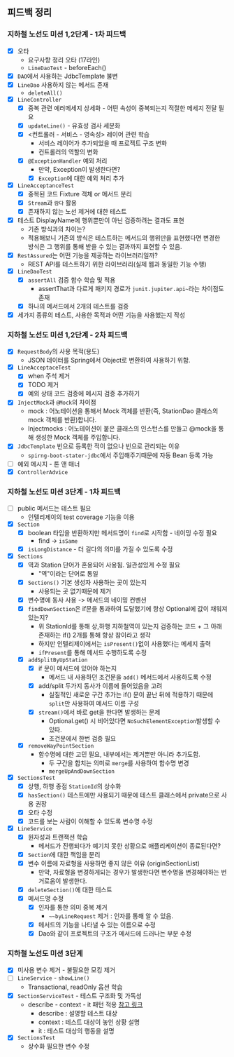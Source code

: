 ## 피드백 정리

### 지하철 노선도 미션 1,2단계 - 1차 피드백

- [x] 오타
    - 요구사항 정리 오타 (17라인)
    - `LineDaoTest` - beforeEach()
- [x] `DAO`에서 사용하는 JdbcTemplate 불변
- [x] `LineDao` 사용하지 않는 메서드 존재
    - `deleteAll()`
- [x] `LineController`
    - [x] 중복 관련 에러메세지 상세화 - 어떤 속성이 중복되는지 적절한 메세지 전달 필요
    - [x] `updateLine()` - 유효성 검사 세분화
    - [x] <컨트롤러 - 서비스 - 영속성> 레이어 관련 학습
        - 서비스 레이어가 추가되었을 때 프로젝트 구조 변화
        - 컨트롤러의 역할의 변화
    - [x] `@ExceptionHandler` 예외 처리
        - 만약, Exception이 발생한다면?
        - [x] `Exception`에 대한 예외 처리 추가
- [x] `LineAcceptanceTest`
    - [x] 중복된 코드 Fixture 객체 or 메서드 분리
    - [x] `Stream`과 `람다` 활용
    - [x] 존재하지 않는 노선 제거에 대한 테스트
- [x] 테스트 DisplayName에 행위뿐만이 아닌 검증하려는 결과도 표현
    - 기존 방식과의 차이는?
    - 적용해보니 기존의 방식은 테스트하는 메서드의 행위만을 표현했다면 변경한 방식은 그 행위를 통해 받을 수 있는 결과까지 표현할 수 있음.
- [x] `RestAssured`는 어떤 기능을 제공하는 라이브러리일까?
    - REST API를 테스트하기 위한 라이브러리(실제 웹과 동일한 기능 수행)
- [x] `LineDaoTest`
    - [x] `assertAll` 검증 함수 학습 및 적용
        - assertThat과 다르게 패키지 경로가 `junit.jupiter.api~`라는 차이점도 존재
    - [x] 하나의 메서드에서 2개의 테스트를 검증
- [x] 세가지 종류의 테스트, 사용한 목적과 어떤 기능을 사용했는지 작성

### 지하철 노선도 미션 1,2단계 - 2차 피드백

- [x] `RequestBody`의 사용 목적(용도)
    - JSON 데이터를 Spring에서 Object로 변환하여 사용하기 위함.
- [x] `LineAcceptaceTest`
    - [x] when 주석 제거
    - [x] TODO 제거
    - [x] 예외 상태 코드 검증에 메시지 검증 추가하기
- [x] `InjectMock`과 `@Mock`의 차이점
    - mock : 어노테이션을 통해서 Mock 객체를 반환(즉, StationDao 클래스의 mock 객체를 반환)합니다.
    - Injectmocks : 어노테이션이 붙은 클래스의 인스턴스를 만들고 @mock을 통해 생성한 Mock 객체를 주입합니다.
- [x] `JdbcTemplate` 빈으로 등록한 적이 없으나 빈으로 관리되는 이유
    - `spirng-boot-stater-jdbc`에서 주입해주기때문에 자동 Bean 등록 가능
- [ ] 예외 메시지 - 톤 앤 매너
- [x] `ControllerAdvice`

### 지하철 노선도 미션 3단계 - 1차 피드백

- [ ] public 메서드는 테스트 필요
    - 인텔리제이의 test coverage 기능을 이용
- [x] `Section`
    - [x] boolean 타입을 반환하지만 메서드명이 `find`로 시작함 - 네이밍 수정 필요
        - find -> `isSame`
    - [x] `isLongDistance` - 더 길다의 의미를 가질 수 있도록 수정
- [x] `Sections`
    - [x] 역과 Station 단어가 혼용되어 사용됨. 일관성있게 수정 필요
        - "역"이라는 단어로 통일
    - [x] `Sections()` 기본 생성자 사용하는 곳이 있는지
        - 사용되는 곳 없기때문에 제거
    - [x] 변수명에 동사 사용 -> 메서드의 네이밍 컨벤션
    - [x] `findDownSection`은 if문을 통과하여 도달했기에 항상 Optional에 값이 채워져있는지?
        - 위 StationId를 통해 상,하행 지하철역이 있는지 검증하는 코드 + 그 아래 존재하는 if() 2개를 통해 항상 참이라고 생각
        - 하지만 인텔리제이에서는 `isPresent()`없이 사용했다는 메세지 출력
        - `ifPresent`를 통해 메서드 수행하도록 수정
    - [x] `addSplitByUpStation`
        - [x] if 문이 메서드에 있어야 하는지
            - 메서드 내 사용하던 조건문을 `add()` 메서드에서 사용하도록 수정
        - [x] add/split 두가지 동사가 이름에 들어있음을 고려
            - 실질적인 새로운 구간 추가는 if() 문이 끝난 뒤에 적용하기 때문에 `split`만 사용하여 메서드 이름 구성
        - [x] `stream()`에서 바로 get을 한다면 발생하는 문제
            - Optional.get() 시 비어있다면 `NoSuchElementException`발생할 수 있따.
            - 조건문에서 한번 검증 필요
    - [x] `removeWayPointSection`
        - 함수명에 대한 고민 필요, 내부에서는 제거뿐만 아니라 추가도함.
            - 두 구간을 합치는 의미로 `merge`를 사용하여 함수명 변경
            - `mergeUpAndDownSection`
- [x] `SectionsTest`
    - [x] 상행, 하행 종점 `StationId`의 상수화
    - [x] `hasSection()` 테스트에만 사용되기 때문에 테스트 클래스에서 private으로 사용 권장
    - [x] 오타 수정
    - [x] 코드를 보는 사람이 이해할 수 있도록 변수명 수정
- [x] `LineService`
    - [x] 원자성과 트랜잭션 학습
        - 메서드가 진행되다가 예기치 못한 상황으로 애플리케이션이 종료된다면?
    - [x] `Section`에 대한 책임을 분리
    - [x] 변수 이름에 자료형을 사용하면 좋지 않은 이유 (originSectionList)
        - 만약, 자료형을 변경하게되는 경우가 발생한다면 변수명을 변경해야하는 번거로움이 발생한다.
    - [x] `deleteSection()`에 대한 테스트
    - [x] 메서드명 수정
        - [x] 인자를 통한 의미 중복 제거
            - `~~byLineRequest` 제거 : 인자를 통해 알 수 있음.
        - [x] 메서드의 기능을 나타낼 수 있는 이름으로 수정
        - [x] Dao와 같이 프로젝트의 구조가 메서드에 드러나는 부분 수정

### 지하철 노선도 미션 3단계

- [x] 미사용 변수 제거 - 불필요한 모킹 제거
- [ ] `LineService` - `showLine()`
    - Transactional, readOnly 옵션 학습
- [x] `SectionServiceTest` - 테스트 구조화 및 가독성
    - describe - context - it 패턴 적용 [참고 링크](https://johngrib.github.io/wiki/junit5-nested/)
        - describe : 설명할 테스트 대상
        - context : 테스트 대상이 놓인 상황 설명
        - it : 테스트 대상의 행동을 설명
- [x] `SectionsTest`
    - 상수화 필요한 변수 수정
